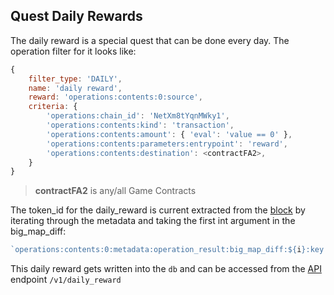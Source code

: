 ## Quest Daily Rewards

The daily reward is a special quest that can be done every day.  The operation filter for it looks like:

```js
{
    filter_type: 'DAILY',
    name: 'daily reward',
    reward: 'operations:contents:0:source',
    criteria: {
        'operations:chain_id': 'NetXm8tYqnMWky1',
        'operations:contents:kind': 'transaction',
        'operations:contents:amount': { 'eval': 'value == 0' },
        'operations:contents:parameters:entrypoint': 'reward',
        'operations:contents:destination': <contractFA2>,
    }
}   
```
> **contractFA2** is any/all Game Contracts

The token_id for the daily_reward is current extracted from the [block](./block_450404.md) by iterating through the metadata and taking the first int argument in the big_map_diff:
```js
`operations:contents:0:metadata:operation_result:big_map_diff:${i}:key:args:1:int`
```

This daily reward gets written into the `db` and can be accessed from the [API](./quest_api.md) endpoint `/v1/daily_reward`